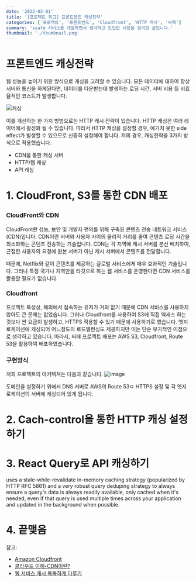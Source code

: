 ```yaml
---
date: '2022-03-01'
title: '[프로젝트 회고] 프론트엔드 캐싱전략'
categories: ['프로젝트', '프론트엔드', 'Cloudfront', 'HTTP 캐시', '싸페']
summary: 'ssafé 서비스를 개발하면서 생각하고 도입한 내용을 정리한 글입니다.'
thumbnail: './thumbnail.png'
---
```


# 프론트엔드 캐싱전략

웹 성능을 높이기 위한 방식으로 캐싱을 고려할 수 있습니다. 모든 데이터에 대하여 항상 서버와 통신을 하게된다면, 데이터를 다운받는데 발생하는 로딩 시간, 서버 비용 등 비효율적인 코스트가 발생합니다.

![캐싱](https://i.imgur.com/yMC1uMH.png)

이를 개선하는 한 가지 방법으로는 HTTP 캐시 전략이 있습니다. HTTP 캐싱은 여러 레이어에서 활성화 될 수 있습니다. 따라서 HTTP 캐싱을 설정할 경우, 예기치 못한 side effect가 발생할 수 있으므로 신중히 설정해야 합니다.
저의 경우, 캐싱전략을 3가지 방식으로 적용했습니다.

- CDN을 통한 캐싱 서버
- HTTP/웹 캐싱
- API 캐싱

# 1. CloudFront, S3를 통한 CDN 배포

### CloudFront와 CDN

CloudFront란 성능, 보안 및 개발자 편의를 위해 구축된 콘텐츠 전송 네트워크 서비스(CDN)입니다. CDN이란 서버와 사용자 사이의 물리적 거리를 줄여 콘텐츠 로딩 시간을 최소화하는 콘텐츠 전송하는 기술입니다. CDN는 각 지역에 캐시 서버를 분산 배치하여, 근접한 사용자의 요청에 원본 서버가 아닌 캐시 서버에서 콘텐츠를 전달합니다.

때문에, Netflix와 같이 콘텐츠를 제공하는 글로벌 서비스에게 매우 효과적인 기술입니다. 그러나 특정 국가나 지역만을 타깃으로 하는 웹 서비스를 운영한다면 CDN 서비스를 활용할 필요가 없습니다.

### Cloudfront

프로젝트 특성상, 해외에서 접속하는 유저가 거의 없기 때문에 CDN 서비스를 사용하지 않아도 큰 문제는 없었습니다. 그러나 Cloudfront를 사용하여 S3에 직접 액세스 하는 것보다 싼 요금이 발생하고, HTTPS 적용할 수 있기 때문에 사용하기로 했습니다. 엣지 로케이션에 캐싱되어 어느정도의 로드벨런싱도 제공하지만 이는 단순 부가적인 이점으로 생각하고 있습니다. 따라서, 싸페 프로젝트 배포는 AWS S3, Cloudfront, Route 53을 활용하여 배포하였습니다.

### 구현방식

저희 프로젝트의 아키텍쳐는 다음과 같습니다.
![image](https://user-images.githubusercontent.com/74908906/158919393-278e3803-d120-4f74-80d9-1182c9612e4a.png)

도메인을 설정하기 위해서 DNS 서버로 AWS의 Route 53ㅇ
HTTPS 설정 및
각 엣지 로케이션의 서버에 캐싱되어 있게 됩니다.

# 2. Cach-control을 통한 HTTP 캐싱 설정하기

# 3. React Query로 API 캐싱하기

uses a stale-while-revalidate in-memory caching strategy (popularized by HTTP RFC 5861) and a very robust query deduping strategy to always ensure a query's data is always readily available, only cached when it's needed, even if that query is used multiple times across your application and updated in the background when possible.

# 4. 끝맺음

참고:

- [Amazon Cloudfront](https://aws.amazon.com/ko/cloudfront/)
- [클라우드 이해-CDN이란?](https://library.gabia.com/contents/infrahosting/8985/)
- [웹 서비스 캐시 똑똑하게 다루기](https://toss.tech/article/smart-web-service-cache)
